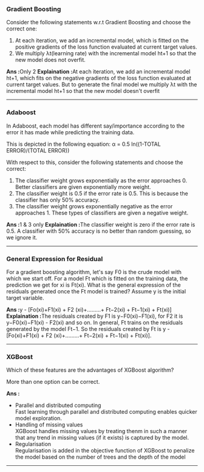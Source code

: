 <h3>Gradient Boosting</h3>
<p>Consider the following statements w.r.t Gradient Boosting and choose the correct one:
<ol>
<li>At each iteration, we add an incremental model, which is fitted on the positive gradients of the loss function evaluated at current target values.
<li>We multiply λt(learning rate) with the incremental model ht+1 so that the new model does not overfit.
</ol></p>
<b>Ans :</b>Only 2
<b>Explaination :</b>At each iteration, we add an incremental model ht+1, which fits on the negative gradients of the loss function evaluated at current target values. But to generate the final model we multiply λt with the incremental model ht+1 so that the new model doesn't overfit
<hr>

<h3>Adaboost</h3>
<p>In Adaboost, each model has different say/importance according to the error it has made while predicting the training data.<br>

This is depicted in the following equation: α =  0.5 ln((1-TOTAL ERROR)/(TOTAL ERROR))<br>

With respect to this, consider the following statements and choose the correct:
<ol>
<li>The classifier weight grows exponentially as the error approaches 0. Better classifiers are given exponentially more weight.
<li>The classifier weight is 0.5 if the error rate is 0.5. This is because the classifier has only 50% accuracy.
<li>The classifier weight grows exponentially negative as the error approaches 1. These types of classifiers are given a negative weight.
</ol></p>
<b>Ans :</b>1 & 3 only
<b>Explaination :</b>The classifier weight is zero if the error rate is 0.5. A classifier with 50% accuracy is no better than random guessing, so we ignore it.
<hr>

<h3>General Expression for Residual</h3>
<p>For a gradient boosting algorithm, let's say F0 is the crude model with which we start off. For a model Ft which is fitted on the training data, the prediction we get for xi is Ft(xi). What is the general expression of the residuals generated once the Ft model is trained? Assume y is the initial target variable.</p>
<b>Ans :</b>y - [Fo(xi)+F1(xi) + F2 (xi)+.........+ Ft−2(xi) + Ft−1(xi) + Ft(xi)]
<b>Explaination :</b>The residuals created by F1 is y−F0(xi)−F1(xi), for F2 it is  y−F0(xi)−F1(xi) - F2(xi) and so on. In general, Ft trains on the residuals generated by the model Ft−1.  So the residuals created by Ft is y - [Fo(xi)+F1(xi) + F2 (xi)+.........+ Ft−2(xi) + Ft−1(xi) + Ft(xi)].
<hr>

<h3>XGBoost</h3>
<p>Which of these features are the advantages of XGBoost algorithm?

More than one option can be correct.</p>
<b>Ans :</b>
<ul>
<li>Parallel and distributed computing<br>
Fast learning through parallel and distributed computing enables quicker model exploration.
<li>Handling of missing values<br>
XGBoost handles missing values by treating thenm in such a manner that any trend in missing values (if it exists)  is captured by the model.
<li>Regularisation<br>
Regularisation  is added in the objective function of XGBoost to penalize the model based on the number of trees and the depth of the model
</ul>
<hr>